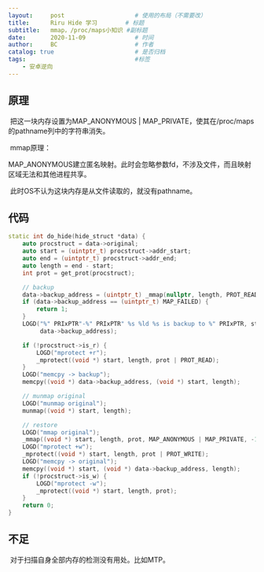 ```yaml
---
layout:     post                    # 使用的布局（不需要改）
title:      Riru Hide 学习        # 标题 
subtitle:   mmap，/proc/maps小知识 #副标题
date:       2020-11-09              # 时间
author:     BC                      # 作者
catalog: true                       # 是否归档
tags:                               #标签
    - 安卓逆向
---
```



## 原理

​		把这一块内存设置为MAP_ANONYMOUS | MAP_PRIVATE，使其在/proc/maps的pathname列中的字符串消失。

​		mmap原理：

​	    MAP_ANONYMOUS建立匿名映射。此时会忽略参数fd，不涉及文件，而且映射区域无法和其他进程共享。

​		此时OS不认为这块内存是从文件读取的，就没有pathname。

## 代码

```c++
static int do_hide(hide_struct *data) {
    auto procstruct = data->original;
    auto start = (uintptr_t) procstruct->addr_start;
    auto end = (uintptr_t) procstruct->addr_end;
    auto length = end - start;
    int prot = get_prot(procstruct);

    // backup
    data->backup_address = (uintptr_t) _mmap(nullptr, length, PROT_READ | PROT_WRITE, MAP_ANONYMOUS | MAP_PRIVATE, -1, 0);
    if (data->backup_address == (uintptr_t) MAP_FAILED) {
        return 1;
    }
    LOGD("%" PRIxPTR"-%" PRIxPTR" %s %ld %s is backup to %" PRIxPTR, start, end, procstruct->perm, procstruct->offset, procstruct->pathname,
         data->backup_address);

    if (!procstruct->is_r) {
        LOGD("mprotect +r");
        _mprotect((void *) start, length, prot | PROT_READ);
    }
    LOGD("memcpy -> backup");
    memcpy((void *) data->backup_address, (void *) start, length);

    // munmap original
    LOGD("munmap original");
    munmap((void *) start, length);

    // restore
    LOGD("mmap original");
    _mmap((void *) start, length, prot, MAP_ANONYMOUS | MAP_PRIVATE, -1, 0);
    LOGD("mprotect +w");
    _mprotect((void *) start, length, prot | PROT_WRITE);
    LOGD("memcpy -> original");
    memcpy((void *) start, (void *) data->backup_address, length);
    if (!procstruct->is_w) {
        LOGD("mprotect -w");
        _mprotect((void *) start, length, prot);
    }
    return 0;
}

```



## 不足

​		对于扫描自身全部内存的检测没有用处。比如MTP。



